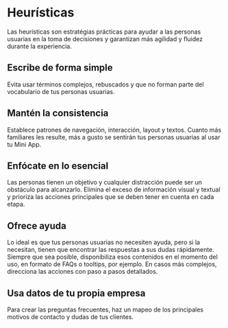 # Heurísticas

Las heurísticas son estratégias prácticas para ayudar a las personas usuarias en la toma de decisiones y garantizan más agilidad y fluidez durante la experiencia.

## Escribe de forma simple

Evita usar términos complejos, rebuscados y que no forman parte del vocabulario de tus personas usuarias.

## Mantén la consistencia

Establece patrones de navegación, interacción, layout y textos. Cuanto más familiares les resulte, más a gusto se sentirán tus personas usuarias al usar tu Mini App.

## Enfócate en lo esencial

Las personas tienen un objetivo y cualquier distracción puede ser un obstáculo para alcanzarlo. Elimina el exceso de información visual y textual y prioriza las acciones principales que se deben tener en cuenta en cada etapa.

## Ofrece ayuda

Lo ideal es que tus personas usuarias no necesiten ayuda, pero si la necesitan, tienen que encontrar las respuestas a sus dudas rápidamente. Siempre que sea posible, disponibiliza esos contenidos en el momento del uso, en formato de FAQs o tooltips, por ejemplo. En casos más complejos, direcciona las acciones con paso a pasos detallados.

## Usa datos de tu propia empresa

Para crear las preguntas frecuentes, haz un mapeo de los principales motivos de contacto y dudas de tus clientes.